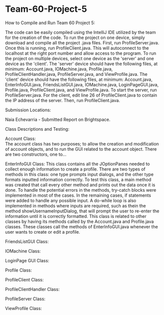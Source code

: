# Team-60-Project-5

How to Compile and Run Team 60 Project 5:

The code can be easily compiled using the IntelliJ IDE utilized by the team for the creation of the code. To run the project on one device, simply download and compile all the
project .java files. First, run ProfileServer.java. Once this is running, run ProfileClient.java. This will autoconnect to the localhost at the right port number and allow access
to the program. To run the project on multiple devices, select one device as the 'server' and one device as the 'client'. The 'server' device should have the following files, at
minimum: Account.java, IOMachine.java, Profile.java, ProfileClientHandler.java, ProfileServer.java, and ViewProfile.java. The 'client' device should have the following files, at
minimum: Account.java, EnterInfoGUI.java, FriendsListGUI.java, IOMachine.java, LoginPageGUI.java, Profile.java, ProfileClient.java, and ViewProfile.java. To start the server, run 
ProfileServer.java. For the client, edit line 26 of ProfileClient.java to contain the IP address of the server. Then, run ProfileClient.java.



Submission Locations:

Naia Echevarria - Submitted Report on Brightspace.

Class Descriptions and Testing:

Account Class:  
The account class has two purposes; to allow the creation and modification of account objects, and to run the GUI related to the account object. There are two constructors, one
to...


EnterInfoGUI Class:
This class contains all the JOptionPanes needed to collect enough information to create a profile. There are two types of methods in this class: one type prompts input dialogs, and the other type formats inputted information correctly. To test this class, a main method was created that call every other method and prints out the data once it is done. To handle the potential errors in the methods, try-catch blocks were implemented in most of the cases. In the remaining cases, if statements were added to handle any possible input. A do-while loop is also implemented in methods where inputs are required, such as thein the method showUsernameInputDialog, that will prompt the user to re-enter the information until it is correctly formatted. This class is related to other classes by having its methods called by the Account.java and Profile.java classes. These classes call the methods of EnterInfoGUI.java whenever the user wants to create or edit a profile.


FriendsListGUI Class: 


IOMachine Class:


LoginPage GUI Class:


Profile Class:


ProfileClient Class:


ProfileClientHandler Class: 


ProfileServer Class:


ViewProfile Class:





